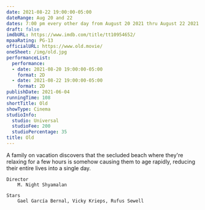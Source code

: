 ```yaml
---
date: 2021-08-22 19:00:00-05:00
dateRange: Aug 20 and 22
dates: 7:00 pm every other day from August 20 2021 thru August 22 2021
draft: false
imdbURL: https://www.imdb.com/title/tt10954652/
mpaaRating: PG-13
officialURL: https://www.old.movie/
oneSheet: /img/old.jpg
performanceList:
  performance:
  - date: 2021-08-20 19:00:00-05:00
    format: 2D
  - date: 2021-08-22 19:00:00-05:00
    format: 2D
publishDate: 2021-06-04
runningTime: 108
shortTitle: Old
showType: Cinema
studioInfo:
  studio: Universal
  studioFee: 200
  studioPercentage: 35
title: Old
---
```


A family on vacation discovers that the secluded beach where they're relaxing for a few hours is somehow causing them to age rapidly, reducing their entire lives into a single day.

    Director
        M. Night Shyamalan

    Stars
        Gael García Bernal, Vicky Krieps, Rufus Sewell